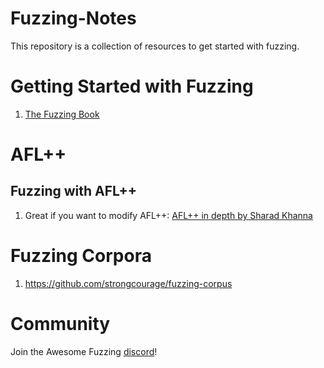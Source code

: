 # Fuzzing-Notes
This repository is a collection of resources to get started with fuzzing.

# Getting Started with Fuzzing
1. [The Fuzzing Book](https://www.fuzzingbook.org/)


# AFL++
## Fuzzing with AFL++
1. Great if you want to modify AFL++: [AFL++ in depth by Sharad Khanna](https://blog.ritsec.club/posts/afl-under-hood/#afl-architecture)

# Fuzzing Corpora
1. https://github.com/strongcourage/fuzzing-corpus

# Community
Join the Awesome Fuzzing [discord](https://discord.gg/j82Nhrf7b7)!

